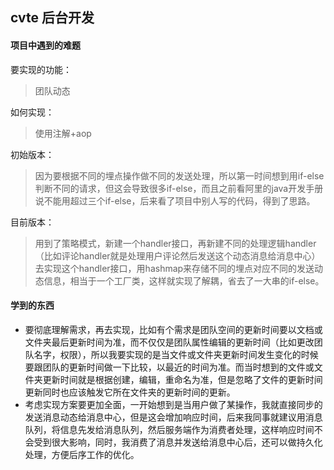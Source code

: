 ## cvte 后台开发
#### 项目中遇到的难题
要实现的功能：
> 团队动态

如何实现：

> 使用注解+aop

初始版本：
> 因为要根据不同的埋点操作做不同的发送处理，所以第一时间想到用if-else判断不同的请求，但这会导致很多if-else，而且之前看阿里的java开发手册说不能用超过三个if-else，后来看了项目中别人写的代码，得到了思路。

目前版本：
> 用到了策略模式，新建一个handler接口，再新建不同的处理逻辑handler（比如评论handler就是处理用户评论然后发送这个动态消息给消息中心）去实现这个handler接口，用hashmap来存储不同的埋点对应不同的发送动态信息，相当于一个工厂类，这样就实现了解耦，省去了一大串的if-else。

#### 学到的东西
- 要彻底理解需求，再去实现，比如有个需求是团队空间的更新时间要以文档或文件夹最后更新时间为准，而不仅仅是团队属性编辑的更新时间（比如更改团队名字，权限），所以我要实现的是当文件或文件夹更新时间发生变化的时候要跟团队的更新时间做一下比较，以最近的时间为准。而当时想到的文件或文件夹更新时间就是根据创建，编辑，重命名为准，但是忽略了文件的更新时间更新同时也应该触发它所在文件夹的更新时间的更新。
- 考虑实现方案要更加全面，一开始想到是当用户做了某操作，我就直接同步的发送消息动态给消息中心，但是这会增加响应时间，后来我同事就建议用消息队列，将信息先发给消息队列，然后服务端作为消费者处理，这样响应时间不会受到很大影响，同时，我消费了消息并发送给消息中心后，还可以做持久化处理，方便后序工作的优化。
